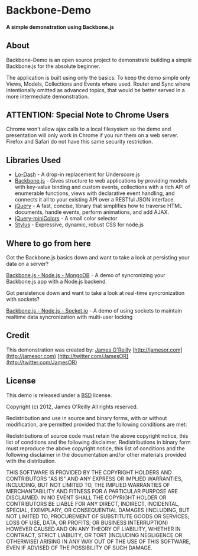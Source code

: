 # Backbone-Demo

#### A simple demonstration using Backbone.js

## About

Backbone-Demo is an open source project to demonstrate building a simple Backbone.js for the absolute beginner.

The application is built using only the basics.  To keep the demo simple only Views, Models, Collections and Events where used.  Router and Sync where intentionally omitted as advanced topics, that would be better served in a more intermediate demonstration.

## ATTENTION: Special Note to Chrome Users

Chrome won't allow ajax calls to a local filesystem so the demo and presentation will only work in Chrome if you run them on a web server.  Firefox and Safari do not have this same security restriction.

## Libraries Used

- [Lo-Dash](https://github.com/bestiejs/lodash/) - A drop-in replacement for Underscore.js
- [Backbone.js](http://documentcloud.github.com/backbone/) - Gives structure to web applications by providing models with key-value binding and custom events, collections with a rich API of enumerable functions, views with declarative event handling, and connects it all to your existing API over a RESTful JSON interface.
- [jQuery](http://jquery.com/) - A fast, concise, library that simplifies how to traverse HTML documents, handle events, perform animations, and add AJAX.
- [jQuery-miniColors](https://github.com/claviska/jquery-miniColors/) - A small color selector
- [Stylus](http://learnboost.github.com/stylus/) - Expressive, dynamic, robust CSS for node.js

## Where to go from here

Got the Backbone.js basics down and want to take a look at persisting your data on a server?

[Backbone.js - Node.js - MongoDB](https://github.com/jamesor/todomvc/tree/master/labs/architecture-examples/backbone_node_mongo) - A demo of syncronizing your Backbone.js app with a Node.js backend.

Got persistence down and want to take a look at real-time syncronization with sockets?

[Backbone.js - Node.js - Socket.io](https://github.com/jamesor/backbone-boilerplates/tree/master/option7_node_socketio) - A demo of using sockets to maintain realtime data syncronization with multi-user locking

## Credit

This demonstration was created by:
[James O'Reilly](https://github.com/jamesor)
[http://jamesor.com](http://jamesor.com)
[http://twitter.com/JamesOR](http://twitter.com/JamesOR)

## License

This demo is released under a [BSD](http://opensource.org/licenses/bsd-license.php) license.

Copyright (c) 2012, James O'Reilly
All rights reserved.

Redistribution and use in source and binary forms, with or without modification, are permitted provided that the following conditions are met:

Redistributions of source code must retain the above copyright notice, this list of conditions and the following disclaimer.
Redistributions in binary form must reproduce the above copyright notice, this list of conditions and the following disclaimer in the documentation and/or other materials provided with the distribution.

THIS SOFTWARE IS PROVIDED BY THE COPYRIGHT HOLDERS AND CONTRIBUTORS "AS IS" AND ANY EXPRESS OR IMPLIED WARRANTIES, INCLUDING, BUT NOT LIMITED TO, THE IMPLIED WARRANTIES OF MERCHANTABILITY AND FITNESS FOR A PARTICULAR PURPOSE ARE DISCLAIMED. IN NO EVENT SHALL THE COPYRIGHT HOLDER OR CONTRIBUTORS BE LIABLE FOR ANY DIRECT, INDIRECT, INCIDENTAL, SPECIAL, EXEMPLARY, OR CONSEQUENTIAL DAMAGES (INCLUDING, BUT NOT LIMITED TO, PROCUREMENT OF SUBSTITUTE GOODS OR SERVICES; LOSS OF USE, DATA, OR PROFITS; OR BUSINESS INTERRUPTION) HOWEVER CAUSED AND ON ANY THEORY OF LIABILITY, WHETHER IN CONTRACT, STRICT LIABILITY, OR TORT (INCLUDING NEGLIGENCE OR OTHERWISE) ARISING IN ANY WAY OUT OF THE USE OF THIS SOFTWARE, EVEN IF ADVISED OF THE POSSIBILITY OF SUCH DAMAGE.